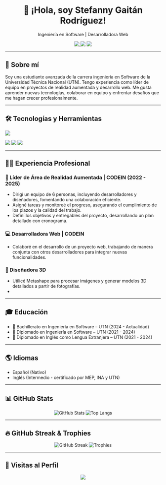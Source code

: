 <h1 align="center">👋 ¡Hola, soy Stefanny Gaitán Rodríguez!</h1>

<p align="center">
  Ingeniería en Software | Desarrolladora Web 
</p>

<p align="center">
  <a href="mailto:stefanygrdrive@gmail.com">
    <img src="https://img.shields.io/badge/Email-D14836?style=for-the-badge&logo=gmail&logoColor=white" />
  </a>
  <img src="https://img.shields.io/badge/Costa%20Rica-San%20Carlos-red?style=for-the-badge" />
  <a href="https://wa.me/50663457280">
    <img src="https://img.shields.io/badge/%2B50663457280-25D366?style=for-the-badge&logo=whatsapp&logoColor=white" />
  </a>
</p>




---

## 🧠 Sobre mí

Soy una estudiante avanzada de la carrera ingeniería en Software de la Universidad Técnica Nacional (UTN). Tengo experiencia como líder de equipo en proyectos de realidad aumentada y desarrollo web. Me gusta aprender nuevas tecnologías, colaborar en equipo y enfrentar desafíos que me hagan crecer profesionalmente.

---

## 🛠️ Tecnologías y Herramientas

<p align="left">
  <img src="https://skillicons.dev/icons?i=html,css,javascript,react,unity,csharp,vscode,github,vite" />
</p>
<p align="left">
  <img src="https://img.shields.io/badge/Vuforia-005A9C?style=for-the-badge&logo=unity&logoColor=white"/>
  <img src="https://img.shields.io/badge/Meta%20Spark-0866FF?style=for-the-badge&logo=facebook&logoColor=white"/>
  <img src="https://img.shields.io/badge/Agisoft%20Metashape-4A4A4A?style=for-the-badge&logo=autodesk&logoColor=white" />
</p>

---

## 👩‍💻 Experiencia Profesional

### 🎯 Líder de Área de Realidad Aumentada | CODEIN (2022 - 2025)
- Dirigí un equipo de 6 personas, incluyendo desarrolladores y diseñadores, fomentando una colaboración eficiente.
- Asigné tareas y monitoreé el progreso, asegurando el cumplimiento de los plazos y la calidad del trabajo.
- Definí los objetivos y entregables del proyecto, desarrollando un plan detallado con cronograma.

### 💻 Desarrolladora Web | CODEIN
- Colaboré en el desarrollo de un proyecto web, trabajando de manera conjunta con otros desarrolladores para integrar nuevas funcionalidades.

### 🎨 Diseñadora 3D
- Utilicé Metashape para procesar imágenes y generar modelos 3D detallados a partir de fotografías.
- 
---

## 🎓 Educación

- 📘 Bachillerato en Ingeniería en Software – UTN (2024 - Actualidad)  
- 📘 Diplomado en Ingeniería en Software – UTN (2021 - 2024)  
- 📘 Diplomado en Inglés como Lengua Extranjera – UTN (2021 - 2024)  


---

## 🌎 Idiomas

- Español (Nativo)
- Inglés (Intermedio - certificado por MEP, INA y UTN)


---

## 📊 GitHub Stats

<p align="center">
  <img src="https://github-readme-stats.vercel.app/api?username=Stef123UTN&show_icons=true&theme=radical" alt="GitHub Stats"/>
  <img src="https://github-readme-stats.vercel.app/api/top-langs/?username=Stef123UTN&layout=compact&theme=radical" alt="Top Langs"/>
</p>

---

## 🔥 GitHub Streak & Trophies

<p align="center">
  <img src="https://github-readme-streak-stats.herokuapp.com/?user=Stef123UTN&theme=radical" alt="GitHub Streak"/>
  <img src="https://github-profile-trophy.vercel.app/?username=Stef123UTN&theme=radical&column=3&margin-w=15&margin-h=15" alt="Trophies"/>
</p>

---

## 🚀 Visitas al Perfil

<p align="center">
  <img src="https://komarev.com/ghpvc/?username=Stef123UTN&label=Visitas%20al%20perfil&color=brightgreen&style=flat"/>
</p>


